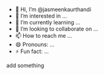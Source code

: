 - 👋 Hi, I’m @jasmeenkaurthandi
- 👀 I’m interested in ...
- 🌱 I’m currently learning ...
- 💞️ I’m looking to collaborate on ...
- 📫 How to reach me ...
- 😄 Pronouns: ...
- ⚡ Fun fact: ...

<!---
jasmeenkaurthandi/jasmeenkaurthandi is a ✨ special ✨ repository because its `README.md` (this file) appears on your GitHub profile.
You can click the Preview link to take a look at your changes.
--->
add something